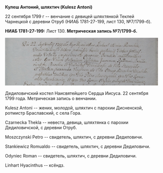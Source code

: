 **Кулеш Антоний, шляхтич (Kulesz Antoni)**

22 сентября 1799 г -- венчание с девицей шляхтянкой Теклей Чарнецкой с
деревни Отруб (НИАБ 1781-27-199, лист 130, №7/1799-б).

**НИАБ 1781-27-199:** Лист 130. **Метрическая запись №7/1799-б.**

![](./media/95c8a5ea59855e0f6a184fbffdb643773064a830.png)

Дедиловичский костел Наисвятейшего Сердца Иисуса. 22 сентября 1799 года.
Метрическая запись о венчании.

Kulesz Antoni -- жених, молодой, шляхтич с парохии Дисненской, ротмистр
Браславский, с села Гора.

Czarnecka Thekla -- невеста, девица, шляхтянка с парохии Дедиловичской,
с деревни Отруб.

Moszczynski Petro -- свидетель, шляхтич, с деревни Дедиловичи.

Stankiewicz Romualdo -- свидетель, шляхтич, с деревни Дедиловичи.

Odyniec Roman -- свидетель, шляхтич, с деревни Дедиловичи.

Linhart Hyacinthus -- ксёндз.
